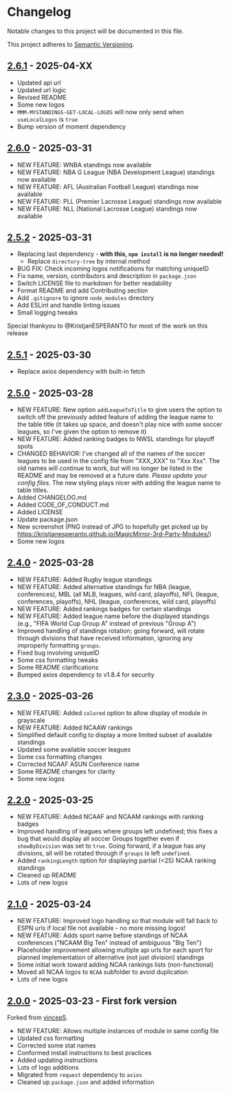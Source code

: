 # Changelog

Notable changes to this project will be documented in this file.

This project adheres to [Semantic Versioning](https://semver.org/spec/v2.0.0.html).


## [2.6.1](https://github.com/dathbe/MMM-MyStandings/compare/v2.6.0...v2.6.1) - 2025-04-XX

- Updated api url
- Updated url logic
- Revised README
- Some new logos
- `MMM-MYSTANDINGS-GET-LOCAL-LOGOS` will now only send when `useLocalLogos` is `true`
- Bump version of moment dependency

## [2.6.0](https://github.com/dathbe/MMM-MyStandings/compare/v2.5.2...v2.6.0) - 2025-03-31

- NEW FEATURE: WNBA standings now available
- NEW FEATURE: NBA G League (NBA Development League) standings now available
- NEW FEATURE: AFL (Australian Football League) standings now available
- NEW FEATURE: PLL (Premier Lacrosse League) standings now available
- NEW FEATURE: NLL (National Lacrosse League) standings now available

## [2.5.2](https://github.com/dathbe/MMM-MyStandings/compare/v2.5.1...v2.5.2) - 2025-03-31

- Replacing last dependency - **with this, `npm install` is no longer needed!**
  - Replace `directory-tree` by internal method
- BUG FIX: Check incoming logos notifications for matching uniqueID
- Fix name, version, contributors and description in `package.json`
- Switch LICENSE file to markdown for better readability
- Format README and add Contributing section
- Add `.gitignore` to ignore `node_modules` directory
- Add ESLint and handle linting issues
- Small logging tweaks

Special thankyou to @KristjanESPERANTO for most of the work on this release

## [2.5.1](https://github.com/dathbe/MMM-MyStandings/compare/v2.5.0...v2.5.1) - 2025-03-30

- Replace axios dependency with built-in fetch

## [2.5.0](https://github.com/dathbe/MMM-MyStandings/compare/v2.4.0...v2.5.0) - 2025-03-28

- NEW FEATURE: New option `addLeagueToTitle` to give users the option to switch off the previously added feature of adding the league name to the table title (it takes up space, and doesn't play nice with some soccer leagues, so I've given the option to remove it)
- NEW FEATURE:  Added ranking badges to NWSL standings for playoff spots
- CHANGED BEHAVIOR: I've changed all of the names of the soccer leagues to be used in the config file from "XXX_XXX" to "Xxx Xxx".  The old names will continue to work, but will no longer be listed in the README and may be removed at a future date.  *Please update your config files*.  The new styling plays nicer with adding the league name to table titles.
- Added CHANGELOG.md
- Added CODE_OF_CONDUCT.md
- Added LICENSE
- Update package.json
- New screenshot (PNG instead of JPG to hopefully get picked up by <https://kristjanesperanto.github.io/MagicMirror-3rd-Party-Modules/>)
- Some new logos

## [2.4.0](https://github.com/dathbe/MMM-MyStandings/compare/v2.3.0...v2.4.0) - 2025-03-28

- NEW FEATURE: Added Rugby league standings
- NEW FEATURE: Added alternative standings for NBA (league, conferences), MBL (all MLB, leagues, wild card, playoffs), NFL (league, conferences, playoffs), NHL (league, conferences, wild card, playoffs)
- NEW FEATURE: Added rankings badges for certain standings
- NEW FEATURE: Added league name before the displayed standings (e.g., "FIFA World Cup Group A" instead of previous "Group A")
- Improved handling of standings rotation; going forward, will rotate through divisions that have received information, ignoring any improperly formatting `groups`.
- Fixed bug involving uniqueID
- Some css formatting tweaks
- Some README clarifications
- Bumped axios dependency to v1.8.4 for security

## [2.3.0](https://github.com/dathbe/MMM-MyStandings/compare/v2.2.0...v2.3.0) - 2025-03-26

- NEW FEATURE: Added `colored` option to allow display of module in grayscale
- NEW FEATURE: Added NCAAW rankings
- Simplified default config to display a more limited subset of available standings
- Updated some available soccer leagues
- Some css formatting changes
- Corrected NCAAF ASUN Conference name
- Some README changes for clarity
- Some new logos

## [2.2.0](https://github.com/dathbe/MMM-MyStandings/compare/v2.1.0...v2.2.0) - 2025-03-25

- NEW FEATURE: Added NCAAF and NCAAM rankings with ranking badges
- Improved handling of leagues where groups left undefined; this fixes a bug that would display all soccer Groups together even if `showByDivision` was set to `true`.  Going forward, if a league has any divisions, all will be rotated through if `groups` is left `undefined`.
- Added `rankingLength` option for displaying partial (<25) NCAA ranking standings
- Cleaned up README
- Lots of new logos

## [2.1.0](https://github.com/dathbe/MMM-MyStandings/compare/2.0.0...v2.1.0) - 2025-03-24

- NEW FEATURE: Improved logo handling so that module will fall back to ESPN urls if local file not available - no more missing logos!
- NEW FEATURE: Adds sport name before standings of NCAA conferences ("NCAAM Big Ten" instead of ambiguous "Big Ten")
- Placeholder improvement allowing multiple api urls for each sport for planned implementation of alternative (not just division) standings
- Some initial work toward adding NCAA rankings lists (non-functional)
- Moved all NCAA logos to `NCAA` subfolder to avoid duplication
- Lots of new logos

## [2.0.0](https://github.com/dathbe/MMM-MyStandings/compare/tag/2.0.0) - 2025-03-23 - First fork version

Forked from [vincep5](https://github.com/vincep5/MMM-MyStandings/compare/master...dathbe:2.0.0).

- NEW FEATURE: Allows multiple instances of module in same config file
- Updated css formatting
- Corrected some stat names
- Conformed install instructions to best practices
- Added updating instructions
- Lots of logo additions
- Migrated from `request` dependency to `axios`
- Cleaned up `package.json` and added information
